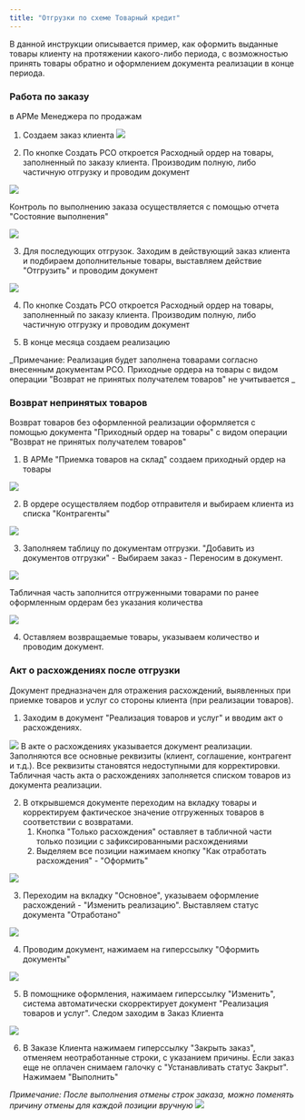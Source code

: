 ```yaml
---
title: "Отгрузки по схеме Товарный кредит"
---
```


В данной инструкции описывается пример, как оформить выданные товары клиенту на протяжении какого-либо периода, с возможностью принять товары обратно и оформлением документа реализации в конце периода.

### Работа по заказу 

в АРМе Менеджера по продажам

1. Создаем заказ клиента
![](ERP/_attach/Pasted%20image%2020230606112028.png)

2. По кнопке Создать РСО откроется Расходный ордер на товары, заполненный по заказу клиента. Производим полную, либо частичную отгрузку и проводим документ

![](ERP/_attach/Pasted%20image%2020230606111922.png)

Контроль по выполнению заказа осуществляется с помощью отчета "Состояние выполнения"

![](ERP/_attach/Pasted%20image%2020230606112141.png)

3. Для последующих отгрузок. Заходим в действующий заказ клиента и подбираем дополнительные товары, выставляем действие "Отгрузить" и проводим документ 

![](ERP/_attach/Pasted%20image%2020230606113044.png)

4. По кнопке Создать РСО откроется Расходный ордер на товары, заполненный по заказу клиента. Производим полную, либо частичную отгрузку и проводим документ

5. В конце месяца создаем реализацию

_Примечание: Реализация будет заполнена товарами согласно внесенным документам РСО. Приходные ордера на товары с видом операции "Возврат не принятых получателем товаров" не учитывается _

### Возврат непринятых товаров

Возврат товаров без оформленной реализации оформляется с помощью документа "Приходный ордер на товары" с видом операции "Возврат не принятых получателем товаров"

1. В АРМе "Приемка товаров на склад" создаем приходный ордер на товары

![](ERP/_attach/Pasted%20image%2020230606114310.png)

2. В ордере осуществляем подбор отправителя и выбираем клиента из списка "Контрагенты"

![](ERP/_attach/Pasted%20image%2020230606114420.png)

3. Заполняем таблицу по документам отгрузки. "Добавить из документов отгрузки" - Выбираем заказ - Переносим в документ.

![](ERP/_attach/Pasted%20image%2020230606114654.png)

Табличная часть заполнится отгруженными товарами по ранее оформленным ордерам без указания количества

![](ERP/_attach/Pasted%20image%2020230606131624.png)

4. Оставляем возвращаемые товары, указываем количество и проводим документ.

### Акт о расхождениях после отгрузки

Документ предназначен для отражения расхождений, выявленных при приемке товаров и услуг со стороны клиента (при реализации товаров).

1. Заходим в документ "Реализация товаров и услуг" и вводим акт о расхождениях. 

![](ERP/_attach/Pasted%20image%2020230606140149.png)
В акте о расхождениях указывается документ реализации. Заполняются все основные реквизиты (клиент, соглашение, контрагент и т.д.). Все реквизиты становятся недоступными для корректировки. Табличная часть акта о расхождениях заполняется списком товаров из документа реализации.

2. В открывшемся документе переходим на вкладку товары и корректируем фактическое значение отгруженных товаров в соответствии с возвратами.
	1. Кнопка "Только расхождения" оставляет в табличной части только позиции с зафиксированными расхождениями
	2. Выделяем все позиции нажимаем кнопку "Как отработать расхождения" - "Оформить" 

![](ERP/_attach/Pasted%20image%2020230607111925.png)

3. Переходим на вкладку "Основное", указываем оформление расхождений - "Изменить реализацию". Выставляем статус документа "Отработано"

![](ERP/_attach/Pasted%20image%2020230607135915.png)

4. Проводим документ, нажимаем на гиперссылку "Оформить документы"

![](ERP/_attach/Pasted%20image%2020230607140011.png)

5. В помощнике оформления, нажимаем гиперссылку "Изменить", система автоматически скорректирует документ "Реализация товаров и услуг". Следом заходим в Заказ Клиента

![](ERP/_attach/Pasted%20image%2020230607140135.png)

6. В Заказе Клиента нажимаем гиперссылку "Закрыть заказ", отменяем неотработанные строки, с указанием причины. Если заказ еще не оплачен снимаем галочку с "Устанавливать статус Закрыт". Нажимаем "Выполнить"

_Примечание: После выполнения отмены строк заказа, можно поменять причину отмены для каждой позиции вручную_
![](ERP/_attach/Pasted%20image%2020230607143528.png)